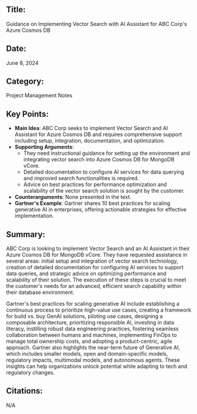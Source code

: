 ## Title:
Guidance on Implementing Vector Search with AI Assistant for ABC Corp's Azure Cosmos DB

## Date:
June 8, 2024

## Category:
Project Management Notes

## Key Points:
- **Main Idea**: ABC Corp seeks to implement Vector Search and AI Assistant for Azure Cosmos DB and requires comprehensive support including setup, integration, documentation, and optimization.
- **Supporting Arguments**: 
  - They need instructional guidance for setting up the environment and integrating vector search into Azure Cosmos DB for MongoDB vCore.
  - Detailed documentation to configure AI services for data querying and improved search functionalities is required.
  - Advice on best practices for performance optimization and scalability of the vector search solution is sought by the customer.
- **Counterarguments**: None presented in the text.
- **Gartner's Example**: Gartner shares 10 best practices for scaling generative AI in enterprises, offering actionable strategies for effective implementation.

## Summary:
ABC Corp is looking to implement Vector Search and an AI Assistant in their Azure Cosmos DB for MongoDB vCore. They have requested assistance in several areas: initial setup and integration of vector search technology, creation of detailed documentation for configuring AI services to support data queries, and strategic advice on optimizing performance and scalability of their solution. The execution of these steps is crucial to meet the customer's needs for an advanced, efficient search capability within their database environment.

Gartner's best practices for scaling generative AI include establishing a continuous process to prioritize high-value use cases, creating a framework for build vs. buy GenAI solutions, piloting use cases, designing a composable architecture, prioritizing responsible AI, investing in data literacy, instilling robust data engineering practices, fostering seamless collaboration between humans and machines, implementing FinOps to manage total ownership costs, and adopting a product-centric, agile approach. Gartner also highlights the near-term future of Generative AI, which includes smaller models, open and domain-specific models, regulatory impacts, multimodal models, and autonomous agents. These insights can help organizations unlock potential while adapting to tech and regulatory changes.

## Citations:
N/A
